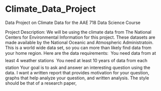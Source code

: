 # Climate_Data_Project
Data Project on Climate Data for the AAE 718 Data Science Course 

Project Description:
We will be using the climate data from The National Centers for Environmental Information for this project. These datasets are made available by the National Oceanic and Atmospheric Administratoin. This is a world wide data
set, so you can more than likely find data from your home region.
Here are the data requirements:
 You need data from at least 4 weather stations
 You need at least 10 years of data from each station
Your goal is to ask and answer an interesting question using the data. I want a written report that
provides motivation for your question, graphs that help analyze your question, and written analysis. The
style should be that of a research paper,